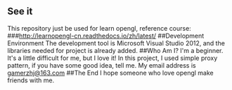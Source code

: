 ## See it
This repository just be used for learn opengl, reference course:
###http://learnopengl-cn.readthedocs.io/zh/latest/
##Development Environment
The development tool is Microsoft Visual Studio 2012, and the libraries needed for project is already added.
##Who Am I?
I'm a beginner. It's a little difficult for me, but I love it! In this project, I used simple proxy pattern, if you have some good idea, tell me. My email address is gamerzhj@163.com
##The End
I hope someone who love opengl make friends with me.
